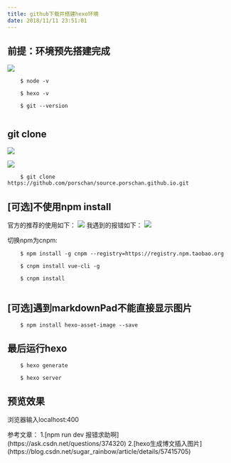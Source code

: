 ```yaml
---
title: github下载并搭建hexo环境
date: 2018/11/11 23:51:01
---
```


## 前提：环境预先搭建完成 ##

![](../github-hexo-windows10/20181111235623.jpg)

```
	$ node -v

	$ hexo -v

	$ git --version


```

## git clone ##


![](../github-hexo-windows10/20181111164528.jpg)

![](../github-hexo-windows10/20181111164550.jpg)

```
	$ git clone https://github.com/porschan/source.porschan.github.io.git

```

## [可选]不使用npm install ##

官方的推荐的使用如下：
![](../github-hexo-windows10/20181112000623.jpg)
我遇到的报错如下：
![](../github-hexo-windows10/20181112000814.jpg)

切换npm为cnpm:
```
	$ npm install -g cnpm --registry=https://registry.npm.taobao.org

	$ cnpm install vue-cli -g

	$ cnpm install


```

## [可选]遇到markdownPad不能直接显示图片 ##

```
	$ npm install hexo-asset-image --save

```

## 最后运行hexo ##

```
	$ hexo generate

	$ hexo server

```

## 预览效果 ##

浏览器输入localhost:400

<div class="tip">
	参考文章：
	1.[npm run dev 报错求助啊](https://ask.csdn.net/questions/374320)
	2.[hexo生成博文插入图片](https://blog.csdn.net/sugar_rainbow/article/details/57415705)
</div>